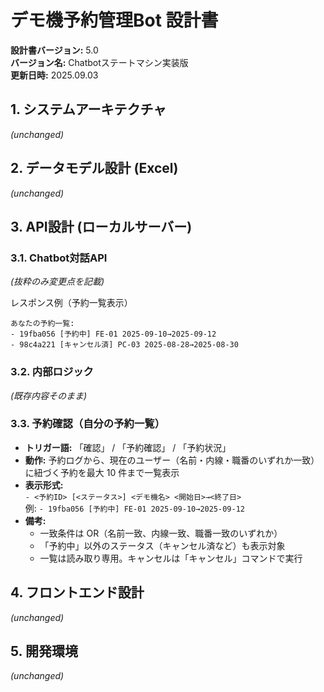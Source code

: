 # デモ機予約管理Bot 設計書

**設計書バージョン:** 5.0  
**バージョン名:** Chatbotステートマシン実装版  
**更新日時:** 2025.09.03

## 1. システムアーキテクチャ
*(unchanged)*

## 2. データモデル設計 (Excel)
*(unchanged)*

## 3. API設計 (ローカルサーバー)

### 3.1. Chatbot対話API  
*(抜粋のみ変更点を記載)*

レスポンス例（予約一覧表示）  
```
あなたの予約一覧:
- 19fba056 [予約中] FE-01 2025-09-10→2025-09-12
- 98c4a221 [キャンセル済] PC-03 2025-08-28→2025-08-30
```

### 3.2. 内部ロジック
*(既存内容そのまま)*

### 3.3. 予約確認（自分の予約一覧）

- **トリガー語:** 「確認」 / 「予約確認」 / 「予約状況」  
- **動作:** 予約ログから、現在のユーザー（名前・内線・職番のいずれか一致）に紐づく予約を最大 10 件まで一覧表示  
- **表示形式:**  
  `- <予約ID> [<ステータス>] <デモ機名> <開始日>→<終了日>`  
  例: `- 19fba056 [予約中] FE-01 2025-09-10→2025-09-12`
- **備考:**  
  - 一致条件は OR（名前一致、内線一致、職番一致のいずれか）  
  - 「予約中」以外のステータス（キャンセル済など）も表示対象  
  - 一覧は読み取り専用。キャンセルは「キャンセル」コマンドで実行  

## 4. フロントエンド設計
*(unchanged)*

## 5. 開発環境
*(unchanged)*
